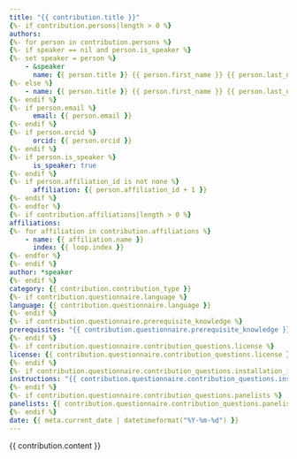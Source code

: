 ```yaml
---
title: "{{ contribution.title }}"
{%- if contribution.persons|length > 0 %}
authors:
{%- for person in contribution.persons %}
{%- if speaker == nil and person.is_speaker %}
{%- set speaker = person %}
    - &speaker
      name: {{ person.title }} {{ person.first_name }} {{ person.last_name }}
{%- else %}
    - name: {{ person.title }} {{ person.first_name }} {{ person.last_name }}
{%- endif %}
{%- if person.email %}
      email: {{ person.email }}
{%- endif %}
{%- if person.orcid %}
      orcid: {{ person.orcid }} 
{%- endif %}
{%- if person.is_speaker %}
      is_speaker: true
{%- endif %}
{%- if person.affiliation_id is not none %}
      affiliation: {{ person.affiliation_id + 1 }}
{%- endif %}
{%- endfor %}
{%- if contribution.affiliations|length > 0 %}
affiliations:
{%- for affiliation in contribution.affiliations %}
    - name: {{ affiliation.name }}
      index: {{ loop.index }}
{%- endfor %}
{%- endif %}
author: *speaker
{%- endif %}
category: {{ contribution.contribution_type }}
{%- if contribution.questionnaire.language %}
language: {{ contribution.questionnaire.language }}
{%- endif %}
{%- if contribution.questionnaire.prerequisite_knowledge %}
prerequisites: "{{ contribution.questionnaire.prerequisite_knowledge }}"
{%- endif %}
{%- if contribution.questionnaire.contribution_questions.license %}
license: {{ contribution.questionnaire.contribution_questions.license }}
{%- endif %}
{%- if contribution.questionnaire.contribution_questions.installation_instructions %}
instructions: "{{ contribution.questionnaire.contribution_questions.installation_instructions }}"
{%- endif %}
{%- if contribution.questionnaire.contribution_questions.panelists %}
panelists: {{ contribution.questionnaire.contribution_questions.panelists }}
{%- endif %}
date: {{ meta.current_date | datetimeformat("%Y-%m-%d") }}
---
```

{{ contribution.content }}

